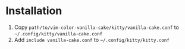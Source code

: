 # Installation

1. Copy `path/to/vim-color-vanilla-cake/kitty/vanilla-cake.conf` to `~/.config/kitty/vanilla-cake.conf`
2. Add `include vanilla-cake.conf` to `~/.config/kitty/kitty.conf`
